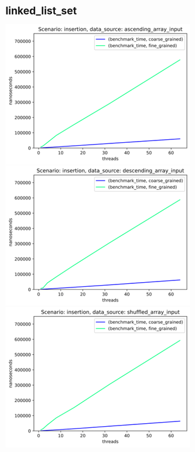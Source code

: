 # linked_list_set

![](report/insertion_ascending_array_input.svg)
![](report/insertion_descending_array_input.svg)
![](report/insertion_shuffled_array_input.svg)
